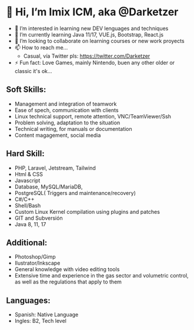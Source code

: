 # 👋 Hi, I’m Imix ICM, aka @Darketzer
- 👀 I’m interested in learning new DEV lenguages and techniques
- 🌱 I’m currently learning Java 11/17, VUE.js, Bootstrap, React.js
- 💞️ I’m looking to collaborate on learning courses or new work proyects
- 📫 How to reach me...
  * Casual, vía Twitter pls: https://twitter.com/Darketzer
- ⚡ Fun fact: Love Games, mainly Nintendo, buen any other older or classic it's ok...

## Soft Skills:
* Management and integration of teamwork
* Ease of spech, communication with clients
* Linux technical support, remote attention, VNC/TeamViewer/Ssh
* Problem solving, adaptation to the situation
* Technical writing, for manuals or documentation
* Content magagement, social media

## Hard Skill:
* PHP, Laravel, Jetstream, Tailwind
* Html & CSS
* Javascript
* Database, MySQL/MariaDB,
* PostgreSQL( Triggers and maintenance/recovery)
* C#/C++
* Shell/Bash
* Custom Linux Kernel compilation using plugins and patches
* GIT and Subversión
* Java 8, 11, 17
 
## Additional:
* Photoshop/Gimp
* Ilustrator/Inkscape
* General knowledge with video editing tools
* Extensive time and experience in the gas sector and volumetric control, as well as the regulations that apply to them

## Languages:
* Spanish: Native Language
* Ingles: B2, Tech level

<!---
Imix-Dkz/Imix-Dkz is a ✨ special ✨ repository because its `README.md` (this file) appears on your GitHub profile.
You can click the Preview link to take a look at your changes.
--->
